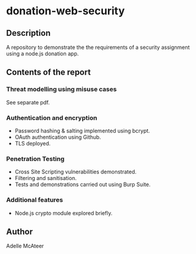 # donation-web-security

## Description
A repository to demonstrate the the requirements of a security assignment using a node.js donation app.

## Contents of the report

### Threat modelling using misuse cases
See separate pdf.

### Authentication and encryption
- Password hashing & salting implemented using bcrypt.
- OAuth authentication using Github.
- TLS deployed.

### Penetration Testing
- Cross Site Scripting vulnerabilities demonstrated.
- Filtering and sanitisation.
- Tests and demonstrations carried out using Burp Suite.

### Additional features
- Node.js crypto module explored briefly.

## Author
Adelle McAteer <br />
